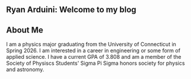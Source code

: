 
Ryan Arduini: Welcome to my blog
---

## About Me
I am a physics major graduating from the University of Connecticut in Spring 2026.  I am interested in a career in engineering or some form of applied science.
I have a current GPA of 3.808 and am a member of the Society of Physiscs Students' Sigma Pi Sigma honors society for physics and astronomy.
